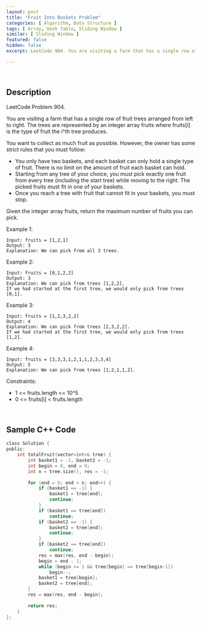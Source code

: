 ```yaml
---
layout: post
title: "Fruit Into Baskets Problem"
categories: [ Algorithm, Data Structure ]
tags: [ Array, Hash Table, Sliding Window ]
similar: [ Sliding Window ]
featured: false
hidden: false
excerpt: LeetCode 904. You are visiting a farm that has a single row of fruit trees arranged from left to right. The trees are represented by an integer array fruits where fruits[i] is the type of fruit the i^th tree produces.

---
```


<br />

## Description

LeetCode Problem 904.

You are visiting a farm that has a single row of fruit trees arranged from left to right. The trees are represented by an integer array fruits where fruits[i] is the type of fruit the i^th tree produces.

You want to collect as much fruit as possible. However, the owner has some strict rules that you must follow:
* You only have two baskets, and each basket can only hold a single type of fruit. There is no limit on the amount of fruit each basket can hold.
* Starting from any tree of your choice, you must pick exactly one fruit from every tree (including the start tree) while moving to the right. The picked fruits must fit in one of your baskets.
* Once you reach a tree with fruit that cannot fit in your baskets, you must stop.

Given the integer array fruits, return the maximum number of fruits you can pick.

Example 1:
```
Input: fruits = [1,2,1]
Output: 3
Explanation: We can pick from all 3 trees.
```

Example 2:
```
Input: fruits = [0,1,2,2]
Output: 3
Explanation: We can pick from trees [1,2,2].
If we had started at the first tree, we would only pick from trees [0,1].
```

Example 3:
```
Input: fruits = [1,2,3,2,2]
Output: 4
Explanation: We can pick from trees [2,3,2,2].
If we had started at the first tree, we would only pick from trees [1,2].
```

Example 4:
```
Input: fruits = [3,3,3,1,2,1,1,2,3,3,4]
Output: 5
Explanation: We can pick from trees [1,2,1,1,2].
```

Constraints:
* 1 <= fruits.length <= 10^5
* 0 <= fruits[i] < fruits.length

<br />

## Sample C++ Code


```c
class Solution {
public:
    int totalFruit(vector<int>& tree) {
        int basket1 = -1, basket2 = -1;
        int begin = 0, end = 0;
        int n = tree.size(), res = -1;
        
        for (end = 0; end < n; end++) {
            if (basket1 == -1) { 
                basket1 = tree[end]; 
                continue;
            }
            if (basket1 == tree[end]) 
                continue;
            if (basket2 == -1) { 
                basket2 = tree[end]; 
                continue;
            }
            if (basket2 == tree[end]) 
                continue;
            res = max(res, end - begin);
            begin = end - 1;
            while (begin >= 1 && tree[begin] == tree[begin-1]) 
                begin--;
            basket1 = tree[begin];
            basket2 = tree[end];
        }
        res = max(res, end - begin);
        
        return res;
    }
};
```


